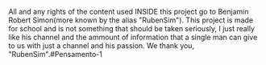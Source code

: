   All and any rights of the content used INSIDE this project go to Benjamin Robert Simon(more known by the alias "RubenSim").
This project is made for school and is not something that should be taken seriously, I just really like his channel and the ammount of information that a single man can give to us with just
a channel and his passion. We thank you, "RubenSim".#Pensamento-1
